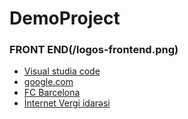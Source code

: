 # DemoProject
### FRONT END(/logos-frontend.png)
- [Visual studia code](https://code.visualstudio.com/)
- [google.com](https://google.com/)
- [FC Barcelona](https://fcbarcelona.com/)
- [İnternet Vergi idarəsi](https://e-taxes.gov.az/)
